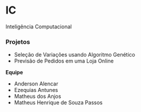 # IC

Inteligência Computacional

### Projetos

- Seleção de Variações usando Algoritmo Genético
- Previsão de Pedidos em uma Loja Online



**Equipe**

- Anderson Alencar
- Ezequias Antunes
- Matheus dos Anjos
- Matheus Henrique de Souza Passos
